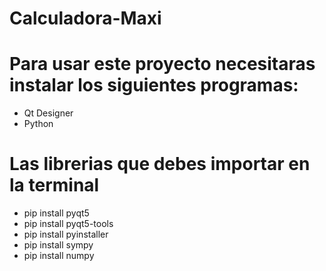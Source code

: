 # Calculadora-Maxi

# Para usar este proyecto necesitaras instalar los siguientes programas:
* Qt Designer
* Python
  
# Las librerias que debes importar en la terminal
* pip install pyqt5
* pip install pyqt5-tools
* pip install pyinstaller
* pip install sympy
* pip install numpy
<!-- pip install math -->
